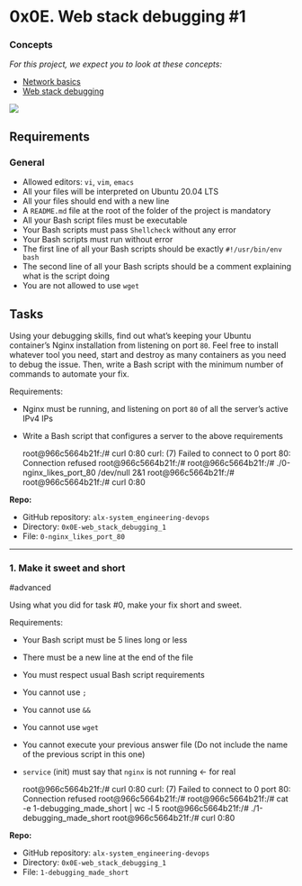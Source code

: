 # 0x0E. Web stack debugging #1

 ### Concepts
 
 _For this project, we expect you to look at these concepts:_
 
 -   [Network basics](https://intranet.alxswe.com/concepts/33)
 -   [Web stack debugging](https://intranet.alxswe.com/concepts/68)
 
 ![](https://s3.amazonaws.com/intranet-projects-files/holbertonschool-sysadmin_devops/271/B4eeypV.jpg)
 
 ## Requirements
 
 ### General
 
 -   Allowed editors: `vi`, `vim`, `emacs`
 -   All your files will be interpreted on Ubuntu 20.04 LTS
 -   All your files should end with a new line
 -   A `README.md` file at the root of the folder of the project is mandatory
 -   All your Bash script files must be executable
 -   Your Bash scripts must pass `Shellcheck` without any error
 -   Your Bash scripts must run without error
 -   The first line of all your Bash scripts should be exactly `#!/usr/bin/env bash`
 -   The second line of all your Bash scripts should be a comment explaining what is the script doing
 -   You are not allowed to use `wget`
 
 ## Tasks

 
 Using your debugging skills, find out what’s keeping your Ubuntu container’s Nginx installation from listening on port `80`. Feel free to install whatever tool you need, start and destroy as many containers as you need to debug the issue. Then, write a Bash script with the minimum number of commands to automate your fix.
 
 Requirements:
 
 -   Nginx must be running, and listening on port `80` of all the server’s active IPv4 IPs
 -   Write a Bash script that configures a server to the above requirements
 
     root@966c5664b21f:/# curl 0:80
     curl: (7) Failed to connect to 0 port 80: Connection refused
     root@966c5664b21f:/#
     root@966c5664b21f:/# ./0-nginx_likes_port_80  /dev/null 2&1
     root@966c5664b21f:/#
     root@966c5664b21f:/# curl 0:80
     <!DOCTYPE html
     <html
     <head
     <titleWelcome to nginx!</title
     <style
         body {
             width: 35em;
             margin: 0 auto;
             font-family: Tahoma, Verdana, Arial, sans-serif;
         }
     </style
     </head
     <body
     <h1Welcome to nginx!</h1
     <pIf you see this page, the nginx web server is successfully installed and
     working. Further configuration is required.</p
     
     <pFor online documentation and support please refer to
     <a href="http://nginx.org/"nginx.org</a.<br/
     Commercial support is available at
     <a href="http://nginx.com/"nginx.com</a.</p
     
     <p<emThank you for using nginx.</em</p
     </body
     </html
     root@966c5664b21f:/#
     
 
 **Repo:**
 
 -   GitHub repository: `alx-system_engineering-devops`
 -   Directory: `0x0E-web_stack_debugging_1`
 -   File: `0-nginx_likes_port_80`
 

--------

 ### 1\. Make it sweet and short
 
 #advanced

 Using what you did for task #0, make your fix short and sweet.
 
 Requirements:
 
 -   Your Bash script must be 5 lines long or less
 -   There must be a new line at the end of the file
 -   You must respect usual Bash script requirements
 -   You cannot use `;`
 -   You cannot use `&&`
 -   You cannot use `wget`
 -   You cannot execute your previous answer file (Do not include the name of the previous script in this one)
 -   `service` (init) must say that `nginx` is not running ← for real
 
     root@966c5664b21f:/# curl 0:80
     curl: (7) Failed to connect to 0 port 80: Connection refused
     root@966c5664b21f:/#
     root@966c5664b21f:/# cat -e 1-debugging_made_short | wc -l
     5
     root@966c5664b21f:/# ./1-debugging_made_short
     root@966c5664b21f:/# curl 0:80
     <!DOCTYPE html
     <html
     <head
     <titleWelcome to nginx!</title
     <style
         body {
             width: 35em;
             margin: 0 auto;
             font-family: Tahoma, Verdana, Arial, sans-serif;
         }
     </style
     </head
     <body
     <h1Welcome to nginx!</h1
     <pIf you see this page, the nginx web server is successfully installed and
     working. Further configuration is required.</p
     
     <pFor online documentation and support please refer to
     <a href="http://nginx.org/"nginx.org</a.<br/
     Commercial support is available at
     <a href="http://nginx.com/"nginx.com</a.</p
     
     <p<emThank you for using nginx.</em</p
     </body
     </html
     root@966c5664b21f:/#
     root@966c5664b21f:/# service nginx status
      * nginx is not running
     root@966c5664b21f:/# 
     
 
 **Repo:**
 
 -   GitHub repository: `alx-system_engineering-devops`
 -   Directory: `0x0E-web_stack_debugging_1`
 -   File: `1-debugging_made_short`

